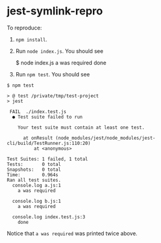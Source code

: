 # jest-symlink-repro

To reproduce:

1. `npm install`.
2. Run `node index.js`. You should see

    $ node index.js
    a was required
    done
    
3. Run `npm test`. You should see


```
$ npm test

> @ test /private/tmp/test-project
> jest

 FAIL  ./index.test.js
  ● Test suite failed to run

    Your test suite must contain at least one test.

      at onResult (node_modules/jest/node_modules/jest-cli/build/TestRunner.js:110:20)
          at <anonymous>

Test Suites: 1 failed, 1 total
Tests:       0 total
Snapshots:   0 total
Time:        0.964s
Ran all test suites.
  console.log a.js:1
    a was required

  console.log b.js:1
    a was required

  console.log index.test.js:3
    done
```

Notice that `a was required` was printed twice above.
